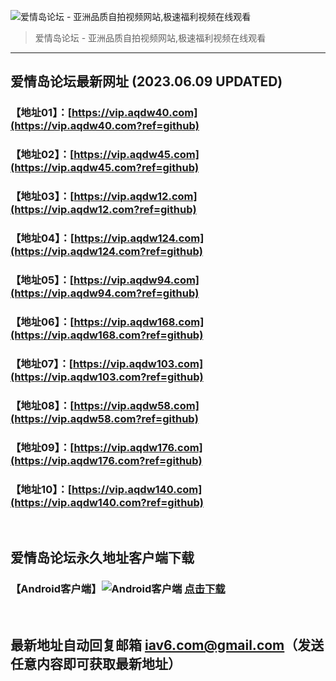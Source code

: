 ![爱情岛论坛 - 亚洲品质自拍视频网站,极速福利视频在线观看](http://ww1.sinaimg.cn/large/007drMcOgy1g5i6x3ua0xj30eg0393yo.jpg)
> 爱情岛论坛 - 亚洲品质自拍视频网站,极速福利视频在线观看

---

## 爱情岛论坛最新网址 (2023.06.09 UPDATED)
### 【地址01】：[https://vip.aqdw40.com](https://vip.aqdw40.com?ref=github)
### 【地址02】：[https://vip.aqdw45.com](https://vip.aqdw45.com?ref=github)
### 【地址03】：[https://vip.aqdw12.com](https://vip.aqdw12.com?ref=github)
### 【地址04】：[https://vip.aqdw124.com](https://vip.aqdw124.com?ref=github)
### 【地址05】：[https://vip.aqdw94.com](https://vip.aqdw94.com?ref=github)
### 【地址06】：[https://vip.aqdw168.com](https://vip.aqdw168.com?ref=github)
### 【地址07】：[https://vip.aqdw103.com](https://vip.aqdw103.com?ref=github)
### 【地址08】：[https://vip.aqdw58.com](https://vip.aqdw58.com?ref=github)
### 【地址09】：[https://vip.aqdw176.com](https://vip.aqdw176.com?ref=github)
### 【地址10】：[https://vip.aqdw140.com](https://vip.aqdw140.com?ref=github)
<br>

## 爱情岛论坛永久地址客户端下载
### 【Android客户端】![Android客户端](https://ww1.sinaimg.cn/large/007drMcOgy1fzljgv278jj300f00ia9t.jpg) [点击下载](https://app.aqdlt.app/v1/aqdlt_android_0828.apk)

<br>

## 最新地址自动回复邮箱 [iav6.com@gmail.com](mailto:iav6.com@gmail.com)（发送任意内容即可获取最新地址）
